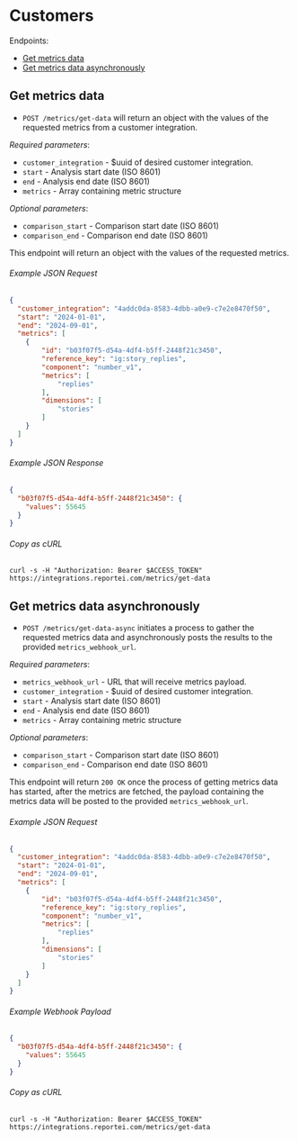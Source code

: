 Customers
======

Endpoints:

- [Get metrics data](#get-metrics-data)
- [Get metrics data asynchronously](#get-metrics-data-async)

Get metrics data
--------------

* `POST /metrics/get-data` will return an object with the values of the requested metrics from a customer integration.

_Required parameters_:

* `customer_integration` - $uuid of desired customer integration.
* `start` - Analysis start date (ISO 8601)
* `end` - Analysis end date (ISO 8601)
* `metrics` - Array containing metric structure

_Optional parameters_:

* `comparison_start` - Comparison start date (ISO 8601)
* `comparison_end` - Comparison end date (ISO 8601)

This endpoint will return an object with the values of the requested metrics.

###### Example JSON Request

``` json
{
  "customer_integration": "4addc0da-8583-4dbb-a0e9-c7e2e8470f50",
  "start": "2024-01-01",
  "end": "2024-09-01",
  "metrics": [
    {
        "id": "b03f07f5-d54a-4df4-b5ff-2448f21c3450",
        "reference_key": "ig:story_replies",
        "component": "number_v1",
        "metrics": [
            "replies"
        ],
        "dimensions": [
            "stories"
        ]
    }
  ]
}
```

###### Example JSON Response

``` json
{
  "b03f07f5-d54a-4df4-b5ff-2448f21c3450": {
    "values": 55645
  }
}
```

<!-- END GET /metrics/get-data -->
###### Copy as cURL

``` shell
curl -s -H "Authorization: Bearer $ACCESS_TOKEN" https://integrations.reportei.com/metrics/get-data
```

Get metrics data asynchronously
--------------

* `POST /metrics/get-data-async` initiates a process to gather the requested metrics data and asynchronously posts the results to the provided `metrics_webhook_url`.

_Required parameters_:

* `metrics_webhook_url` - URL that will receive metrics payload.
* `customer_integration` - $uuid of desired customer integration.
* `start` - Analysis start date (ISO 8601)
* `end` - Analysis end date (ISO 8601)
* `metrics` - Array containing metric structure

_Optional parameters_:

* `comparison_start` - Comparison start date (ISO 8601)
* `comparison_end` - Comparison end date (ISO 8601)

This endpoint will return `200 OK` once the process of getting metrics data has started, after the metrics are fetched, the payload containing the metrics data will be posted to the provided `metrics_webhook_url`.

###### Example JSON Request

``` json
{
  "customer_integration": "4addc0da-8583-4dbb-a0e9-c7e2e8470f50",
  "start": "2024-01-01",
  "end": "2024-09-01",
  "metrics": [
    {
        "id": "b03f07f5-d54a-4df4-b5ff-2448f21c3450",
        "reference_key": "ig:story_replies",
        "component": "number_v1",
        "metrics": [
            "replies"
        ],
        "dimensions": [
            "stories"
        ]
    }
  ]
}
```

###### Example Webhook Payload

``` json
{
  "b03f07f5-d54a-4df4-b5ff-2448f21c3450": {
    "values": 55645
  }
}
```

<!-- END GET /metrics/get-data -->
###### Copy as cURL

``` shell
curl -s -H "Authorization: Bearer $ACCESS_TOKEN" https://integrations.reportei.com/metrics/get-data
```